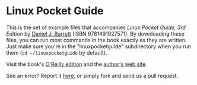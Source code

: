 Linux Pocket Guide
==========

This is the set of example files that accompanies *Linux Pocket Guide, 3rd Edition* by [Daniel J. Barrett](https://danieljbarrett.com/) (ISBN 9781491927571). By downloading these files, you can run most commands in the book exactly as they are written. Just make sure you're in the "linuxpocketguide" subdirectory when you run them (`cd ~/linuxpocketguide` by default).

Visit the book's [O'Reilly edition](https://learning.oreilly.com/library/view/linux-pocket-guide/9781491927557/) and the [author's web site](https://danieljbarrett.com).

See an error? Report it [here](https://www.oreilly.com/catalog/errata.csp?isbn=0636920040927), or simply fork and send us a pull request.
